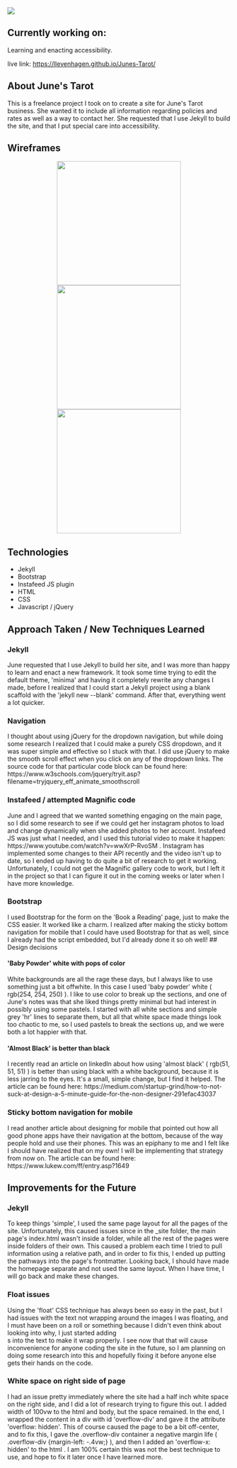 <img src="https://user-images.githubusercontent.com/42528266/50571082-30958f80-0d55-11e9-83ee-325e15adf573.png"/>


## Currently working on: 

<p>
  Learning and enacting accessibility.
</p>

live link: https://llevenhagen.github.io/Junes-Tarot/
## About June's Tarot
<p>
  This is a freelance project I took on to create a site for June's Tarot business. She wanted it to include all information regarding policies and rates as well as a way to contact her. She requested that I use Jekyll to build the site, and that I put special care into accessibility. 
</p>

## Wireframes
<div align="center">
  <kbd><img margin-right="10" src="https://user-images.githubusercontent.com/42528266/50569456-8f89e300-0d1a-11e9-8a5b-b85b550dbb0f.png" width="280"/></kbd><kbd><img src="https://user-images.githubusercontent.com/42528266/50571134-d5649c80-0d56-11e9-9926-f1816f869598.png" width="280"/></kbd><kbd><img src="https://user-images.githubusercontent.com/42528266/50569471-c7912600-0d1a-11e9-967b-bc516e459a3c.png" width="280"/></kbd>
</div>

## Technologies
- Jekyll 
- Bootstrap
- Instafeed JS plugin 
- HTML
- CSS
- Javascript / jQuery

## Approach Taken / New Techniques Learned 

### Jekyll
<p>
  June requested that I use Jekyll to build her site, and I was more than happy to learn and enact a new framework. It took some time trying to edit the default theme, 'minima' and having it completely rewrite any changes I made, before I realized that I could start a Jekyll project using a blank scaffold with the 'jekyll new --blank' command. After that, everything went a lot quicker. 
</p>

### Navigation
<p>
I thought about using jQuery for the dropdown navigation, but while doing some research I realized that I could make a purely CSS dropdown, and it was super simple and effective so I stuck with that. I did use jQuery to make the smooth scroll effect when you click on any of the dropdown links. The source code for that particular code block can be found here: https://www.w3schools.com/jquery/tryit.asp?filename=tryjquery_eff_animate_smoothscroll
  
</p>

### Instafeed / attempted Magnific code
<p>
June and I agreed that we wanted something engaging on the main page, so I did some research to see if we could get her instagram photos to load and change dynamically when she added photos to her account. Instafeed JS was just what I needed, and I used this tutorial video to make it happen: https://www.youtube.com/watch?v=wwXrP-RvoSM .
Instagram has implemented some changes to their API recently and the video isn't up to date, so I ended up having to do quite a bit of research to get it working. Unfortunately, I could not get the Magnific gallery code to work, but I left it in the project so that I can figure it out in the coming weeks or later when I have more knowledge. 
</p>

### Bootstrap 
<p> I used Bootstrap for the form on the 'Book a Reading' page, just to make the CSS easier. It worked like a charm. I realized after making the sticky bottom navigation for mobile that I could have used Bootstrap for that as well, since I already had the script embedded, but I'd already done it so oh well!
## Design decisions

#### 'Baby Powder' white with pops of color 
<p>
  White backgrounds are all the rage these days, but I always like to use something just a bit offwhite. In this case I used 'baby powder' white ( rgb(254, 254, 250) ). I like to use color to break up the sections, and one of June's notes was that she liked things pretty minimal but had interest in possibly using some pastels. I started with all white sections and simple grey 'hr' lines to separate them, but all that white space made things look too chaotic to me, so I used pastels to break the sections up, and we were both a lot happier with that. 
 </p>
 
#### 'Almost Black' is better than black
<p>
I recently read an article on linkedIn about how using 'almost black' ( rgb(51, 51, 51) ) is better than using black with a white background, because it is less jarring to the eyes. It's a small, simple change, but I find it helped. The article can be found here: 
  https://medium.com/startup-grind/how-to-not-suck-at-design-a-5-minute-guide-for-the-non-designer-291efac43037
</p>

### Sticky bottom navigation for mobile
<p>I read another article about designing for mobile that pointed out how all good phone apps have their navigation at the bottom, because of the way people hold and use their phones. This was an epiphany to me and I felt like I should have realized that on my own! I will be implementing that strategy from now on. The article can be found here: 
  https://www.lukew.com/ff/entry.asp?1649
  
## Improvements for the Future

### Jekyll
<p>
To keep things 'simple', I used the same page layout for all the pages of the site. Unfortunately, this caused issues since in the _site folder, the main page's index.html wasn't inside a folder, while all the rest of the pages were inside folders of their own. This caused a problem each time I tried to pull information using a relative path, and in order to fix this, I ended up putting the pathways into the page's frontmatter. Looking back, I should have made the homepage separate and not used the same layout. When I have time, I will go back and make these changes.
 </p>
 
### Float issues
<p>
  Using the 'float' CSS technique has always been so easy in the past, but I had issues with the text not wrapping around the images I was floating, and I must have been on a roll or something because I didn't even think about looking into why, I just started adding <br>s into the text to make it wrap properly. I see now that that will cause inconvenience for anyone coding the site in the future, so I am planning on doing some research into this and hopefully fixing it before anyone else gets their hands on the code. 
  
### White space on right side of page 
<p>
 I had an issue pretty immediately where the site had a half inch white space on the right side, and I did a lot of research trying to figure this out. I added width of 100vw to the html and body, but the space remained. In the end, I wrapped the content in a div with id 'overflow-div' and gave it the attribute 'overflow: hidden'. This of course caused the page to be a bit off-center, and to fix this, I gave the .overflow-div container a negative margin life ( .overflow-div {margin-left: -.4vw;} ), and then I added an 'overflow-x: hidden' to the html . I am 100% certain this was not the best technique to use, and hope to fix it later once I have learned more.
 


